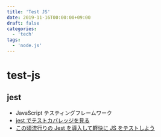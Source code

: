 ```yaml
---
title: 'Test JS'
date: 2019-11-16T00:00:00+09:00
draft: false
categories:
  - 'tech'
tags:
  - 'node.js'
---
```


# test-js

## jest

- JavaScript テスティングフレームワーク
- [jest でテストカバレッジを見る](https://qiita.com/monisoi/items/44931e36c5f7b1f4e683)
- [この頃流行りの Jest を導入して軽快に JS をテストしよう](https://qiita.com/hogesuke_1/items/8da7b63ff1d420b4253f)
